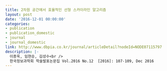 ```yaml
---
title: 2차원 공간에서 효율적인 선형 스카이라인 알고리즘
layout: post
date: '2016-12-01 00:00:00'
categories:
- publication
- publication_domestic
- journal
- journal_domestic
link: http://www.dbpia.co.kr/journal/articleDetail?nodeId=NODE07115797
description: |-
  이종욱, 임현승, 김성수<br />
  한국정보과학회 학술발표논문집 Vol.2016 No.12  [2016]: 107-109, Dec 2016
---
```



